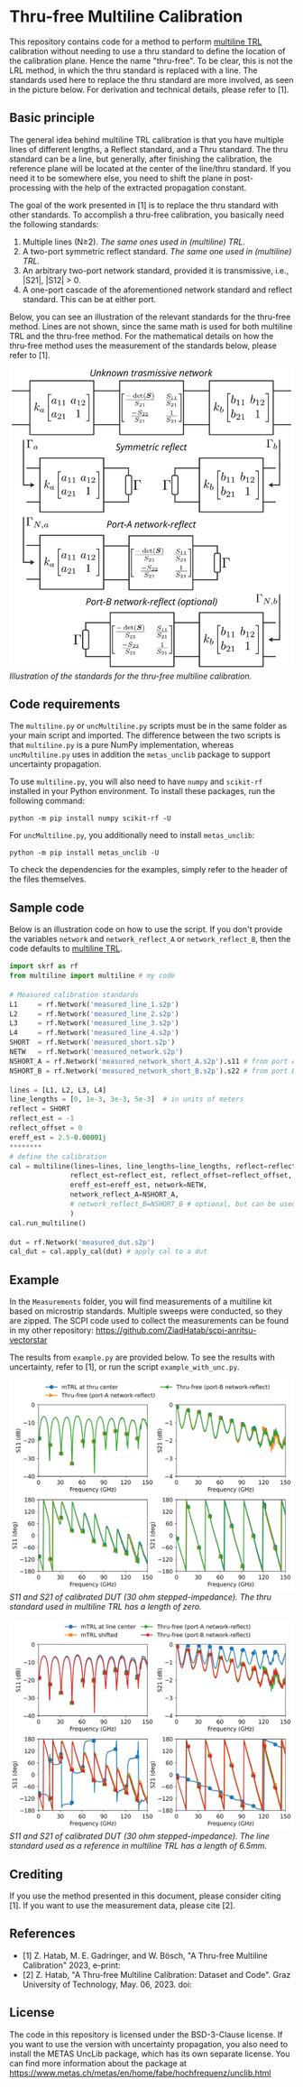 # Thru-free Multiline Calibration

This repository contains code for a method to perform [multiline TRL](https://github.com/ZiadHatab/multiline-trl-calibration) calibration without needing to use a thru standard to define the location of the calibration plane. Hence the name "thru-free". To be clear, this is not the LRL method, in which the thru standard is replaced with a line. The standards used here to replace the thru standard are more involved, as seen in the picture below. For derivation and technical details, please refer to [1].

## Basic principle

The general idea behind multiline TRL calibration is that you have multiple lines of different lengths, a Reflect standard, and a Thru standard. The thru standard can be a line, but generally, after finishing the calibration, the reference plane will be located at the center of the line/thru standard. If you need it to be somewhere else, you need to shift the plane in post-processing with the help of the extracted propagation constant.

The goal of the work presented in [1] is to replace the thru standard with other standards. To accomplish a thru-free calibration, you basically need the following standards:

1. Multiple lines (N≥2). *The same ones used in (multiline) TRL.*
2. A two-port symmetric reflect standard. *The same one used in (multiline) TRL.*
3. An arbitrary two-port network standard, provided it is transmissive, i.e., |S21|, |S12| > 0.
4. A one-port cascade of the aforementioned network standard and reflect standard. This can be at either port.

Below, you can see an illustration of the relevant standards for the thru-free method. Lines are not shown, since the same math is used for both multiline TRL and the thru-free method. For the mathematical details on how the thru-free method uses the measurement of the standards below, please refer to [1].

![Illustration of the standards for the thru-free multiline calibration.](Images/thru_free_standards.png)
*Illustration of the standards for the thru-free multiline calibration.*

## Code requirements

The `multiline.py` or `uncMultiline.py` scripts must be in the same folder as your main script and imported. The difference between the two scripts is that `multiline.py` is a pure NumPy implementation, whereas `uncMultiline.py` uses in addition the `metas_unclib` package to support uncertainty propagation.

To use `multiline.py`, you will also need to have `numpy` and `scikit-rf` installed in your Python environment. To install these packages, run the following command:

```
python -m pip install numpy scikit-rf -U
```

For `uncMultiline.py`, you additionally need to install `metas_unclib`:

```
python -m pip install metas_unclib -U
```

To check the dependencies for the examples, simply refer to the header of the files themselves.

## Sample code

Below is an illustration code on how to use the script. If you don't provide the variables `network` and `network_reflect_A` or `network_reflect_B`, then the code defaults to [multiline TRL](https://github.com/ZiadHatab/multiline-trl-calibration).

```python
import skrf as rf
from multiline import multiline # my code

# Measured calibration standards
L1     = rf.Network('measured_line_1.s2p')
L2     = rf.Network('measured_line_2.s2p')
L3     = rf.Network('measured_line_3.s2p')
L4     = rf.Network('measured_line_4.s2p')
SHORT  = rf.Network('measured_short.s2p')
NETW   = rf.Network('measured_network.s2p')
NSHORT_A = rf.Network('measured_network_short_A.s2p').s11 # from port A
NSHORT_B = rf.Network('measured_network_short_B.s2p').s22 # from port B

lines = [L1, L2, L3, L4]
line_lengths = [0, 1e-3, 3e-3, 5e-3]  # in units of meters
reflect = SHORT
reflect_est = -1
reflect_offset = 0
ereff_est = 2.5-0.00001j
********
# define the calibration
cal = multiline(lines=lines, line_lengths=line_lengths, reflect=reflect, 
               reflect_est=reflect_est, reflect_offset=reflect_offset, 
               ereff_est=ereff_est, network=NETW, 
               network_reflect_A=NSHORT_A,
               # network_reflect_B=NSHORT_B # optional, but can be used with or in place of network_reflect_A
               )
cal.run_multiline()

dut = rf.Network('measured_dut.s2p')
cal_dut = cal.apply_cal(dut) # apply cal to a dut
```

## Example

In the `Measurements` folder, you will find measurements of a multiline kit based on microstrip standards. Multiple sweeps were conducted, so they are zipped. The SCPI code used to collect the measurements can be found in my other repository: <https://github.com/ZiadHatab/scpi-anritsu-vectorstar>

The results from `example.py` are provided below. To see the results with uncertainty, refer to [1], or run the script `example_with_unc.py`.

![S11 and S21 of calibrated DUT (30 ohm stepped-impedance). The thru standard used in multiline TRL has a length of zero.](Images/result_1.png)
*S11 and S21 of calibrated DUT (30 ohm stepped-impedance). The thru standard used in multiline TRL has a length of zero.*

![S11 and S21 of calibrated DUT (30 ohm stepped-impedance). The line standard used as a reference in multiline TRL has a length of 6.5mm.](Images/result_2.png)
*S11 and S21 of calibrated DUT (30 ohm stepped-impedance). The line standard used as a reference in multiline TRL has a length of 6.5mm.*

## Crediting

If you use the method presented in this document, please consider citing [1]. If you want to use the measurement data, please cite [2].

## References

- [1] Z. Hatab, M. E. Gadringer, and W. Bösch, "A Thru-free Multiline Calibration" 2023, e-print:
- [2] Z. Hatab, "A Thru-free Multiline Calibration: Dataset and Code". Graz University of Technology, May. 06, 2023. doi:

## License

The code in this repository is licensed under the BSD-3-Clause license. If you want to use the version with uncertainty propagation, you also need to install the METAS UncLib package, which has its own separate license. You can find more information about the package at <https://www.metas.ch/metas/en/home/fabe/hochfrequenz/unclib.html>